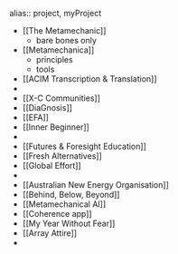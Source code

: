 alias:: project, myProject

- [[The Metamechanic]]
	- bare bones only
- [[Metamechanica]]
	- principles
	- tools
- [[ACIM Transcription & Translation]]
-
- [[X-C Communities]]
- [[DiaGnosis]]
- [[EFA]]
- [[Inner Beginner]]
-
- [[Futures & Foresight Education]]
- [[Fresh Alternatives]]
- [[Global Effort]]
-
- [[Australian New Energy Organisation]]
- [[Behind, Below, Beyond]]
- [[Metamechanical AI]]
- [[Coherence app]]
- [[My Year Without Fear]]
- [[Array Attire]]
-